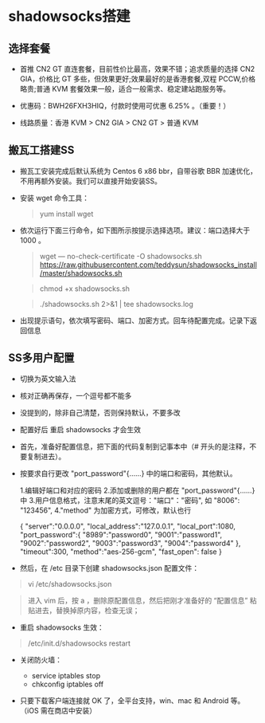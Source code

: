 # shadowsocks搭建

## 选择套餐

  + 首推 CN2 GT 直连套餐，目前性价比最高，效果不错；追求质量的选择 CN2 GIA，价格比 GT 多些，但效果更好;效果最好的是香港套餐,双程 PCCW,价格略贵;普通 KVM 套餐效果一般，适合一般需求、稳定建站跑服务等。
  
  + 优惠码：BWH26FXH3HIQ，付款时使用可优惠 6.25% 。（重要！）
  
  + 线路质量：香港 KVM > CN2 GIA > CN2 GT > 普通 KVM

## 搬瓦工搭建SS
  + 搬瓦工安装完成后默认系统为 Centos 6 x86 bbr，自带谷歌 BBR 加速优化，不用再额外安装。我们可以直接开始安装SS。
  
  + 安装 wget 命令工具：
    > yum install wget
    
  + 依次运行下面三行命令，如下图所示按提示选择选项。建议：端口选择大于 1000 。
    > wget — no-check-certificate -O shadowsocks.sh https://raw.githubusercontent.com/teddysun/shadowsocks_install/master/shadowsocks.sh
    
    > chmod +x shadowsocks.sh
    
    > ./shadowsocks.sh 2>&1 | tee shadowsocks.log
  + 出现提示语句，依次填写密码、端口、加密方式。回车待配置完成。记录下返回信息
  
## SS多用户配置 
  
  + 切换为英文输入法
  
  + 核对正确再保存，一个逗号都不能多
  
  + 没提到的，除非自己清楚，否则保持默认，不要多改
  
  + 配置好后 重启 shadowsocks 才会生效
  
  + 首先，准备好配置信息，把下面的代码复制到记事本中（# 开头的是注释，不要复制进去）。
  
  + 按要求自行更改 "port\_password"{……} 中的端口和密码，其他默认。
  
    1.编辑好端口和对应的密码
    2.添加或删除的用户都在 "port_password"{……} 中
    3.用户信息格式，注意末尾的英文逗号："端口"："密码",  如 "8006": "123456",
4."method" 为加密方式，可修改，默认也行
  
    {
      "server":"0.0.0.0",
      "local_address":"127.0.0.1",
      "local_port":1080,
      "port_password":{
           "8989":"password0",
           "9001":"password1",
           "9002":"password2",
           "9003":"password3",
           "9004":"password4"
      },
      "timeout":300,
      "method":"aes-256-gcm",
      "fast_open": false
    }
+ 然后，在 /etc 目录下创建 shadowsocks.json 配置文件：

 > vi /etc/shadowsocks.json

 > 进入 vim 后，按 a ，删除原配置信息，然后把刚才准备好的 “配置信息” 粘贴进去，替换掉原内容，检查无误；

+ 重启 shadowsocks 生效：
 
 > /etc/init.d/shadowsocks restart
 
+ 关闭防火墙：
  + service iptables stop
  + chkconfig iptables off
 
 
 + 只要下载客户端连接就 OK 了，全平台支持，win、mac 和 Android 等。（iOS 需在商店中安装）
